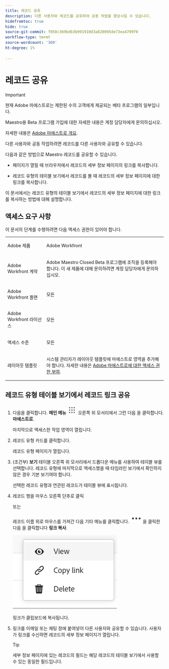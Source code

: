 ```yaml
---
title: 레코드 공유
description: 다른 사용자와 레코드를 공유하여 공동 작업을 향상시킬 수 있습니다.
hidefromtoc: true
hide: true
source-git-commit: f058c369bdb3b991910d3a820895de73ea4709f0
workflow-type: tm+mt
source-wordcount: '369'
ht-degree: 1%

---
```



<!--update the metadata with real information when making this available in TOC and in the left nav-->

# 레코드 공유

>[!IMPORTANT]
>
>현재 Adobe 마에스트로는 제한된 수의 고객에게 제공되는 베타 프로그램의 일부입니다.
>
>Maestro용 Beta 프로그램 가입에 대한 자세한 내용은 계정 담당자에게 문의하십시오.
>
>자세한 내용은 [Adobe 마에스트로 개요](../maestro-overview.md).

다른 사용자와 공동 작업하려면 레코드를 다른 사용자와 공유할 수 있습니다.

다음과 같은 방법으로 Maestro 레코드를 공유할 수 있습니다.

* 페이지가 열릴 때 브라우저에서 레코드의 세부 정보 페이지의 링크를 복사합니다.

* 레코드 유형의 테이블 보기에서 레코드를 볼 때 레코드의 세부 정보 페이지에 대한 링크를 복사합니다.

이 문서에서는 레코드 유형의 테이블 보기에서 레코드의 세부 정보 페이지에 대한 링크를 복사하는 방법에 대해 설명합니다.

<!-- add information about permissions, like:
- in the table below, you must have at least View permissions to the record
- the user you're sharing with must have at least View permissions to the record to view it
- etc - others???-->

## 액세스 요구 사항

이 문서의 단계를 수행하려면 다음 액세스 권한이 있어야 합니다.

<table style="table-layout:auto">
 <col>
 <tbody>
<td>
   <p> Adobe 제품</p> </td>
   <td>
   <p> Adobe Workfront</p> </td>
  </tr>  
 <td role="rowheader"><p>Adobe Workfront 계약</p></td>
   <td>
<p>Adobe Maestro Closed Beta 프로그램에 조직을 등록해야 합니다. 이 새 제품에 대해 문의하려면 계정 담당자에게 문의하십시오. </p>
   </td>
  </tr>
  <tr>
   <td role="rowheader"><p>Adobe Workfront 플랜</p></td>
   <td>
<p>모든</p>
   </td>
  </tr>
  <tr>
   <td role="rowheader"><p>Adobe Workfront 라이선스</p></td>
   <td>
   <p>모든</p> 
  </td>
  </tr>

<tr>
   <td role="rowheader">액세스 수준</td>
   <td> <p>모든</p>  
</td>
  </tr>
<tr>
   <td role="rowheader">레이아웃 템플릿</td>
   <td> <p>시스템 관리자가 레이아웃 템플릿에 마에스트로 영역을 추가해야 합니다. 자세한 내용은 <a href="../access/grant-access.md">Adobe 마에스트로에 대한 액세스 권한 부여</a>. </p>  
</td>
  </tr>
 </tbody>
</table>

<!--Maybe enable this at GA - but Maestro is not supposed to have Access controls in the Workfront Access Level: 
>[!NOTE]
>
>If you don't have access, ask your Workfront administrator if they set additional restrictions in your access level. For information on how a Workfront administrator can change your access level, see [Create or modify custom access levels](../administration-and-setup/add-users/configure-and-grant-access/create-modify-access-levels.md). -->

<!-- Notes to add for the table: for the "Workfront plans" row: the above is only for closed beta; when going to GA - activate the following plans:    
<p>Current plan: Prime and Ultimate</p>
<p>Legacy plan: Enterprise</p>-->

<!-- Notes for the table: for the "Workfront access" row: <p>For more information, see <a href="../../administration-and-setup/add-users/access-levels-and-object-permissions/wf-licenses.md" class="MCXref xref">Adobe Workfront licenses overview</a>.</p>-->

## 레코드 유형 테이블 보기에서 레코드 링크 공유

1. 다음을 클릭합니다. **메인 메뉴** ![](assets/main-menu-workfront.png) 오른쪽 위 모서리에서 <!--or the **Main Menu** ![](assets/main-menu-shell.png) in the upper-left corner, if it is available,--> 그런 다음 을 클릭합니다. **마에스트로**.

   마지막으로 액세스한 작업 영역이 열립니다.
1. 레코드 유형 카드를 클릭합니다.

   레코드 유형 페이지가 열립니다.
1. (조건부) **보기** 테이블 오른쪽 위 모서리에서 드롭다운 메뉴를 사용하여 테이블 뷰를 선택합니다. 레코드 유형에 마지막으로 액세스했을 때 타임라인 보기에서 확인하지 않은 경우 기본 보기여야 합니다.

   선택한 레코드 유형과 연관된 레코드가 테이블 뷰에 표시됩니다.
1. 레코드 행을 마우스 오른쪽 단추로 클릭

   또는

   레코드 이름 위로 마우스를 가져간 다음 기타 메뉴를 클릭합니다. ![](assets/more-menu.png)을 클릭한 다음 을 클릭합니다 **링크 복사**.

   ![](assets/contextual-menu-for-record-row.png)

   링크가 클립보드에 복사됩니다.

1. 링크를 이메일 또는 채팅 창에 붙여넣어 다른 사용자와 공유할 수 있습니다. 사용자가 링크를 수신하면 레코드의 세부 정보 페이지가 열립니다.

   >[!TIP]
   >
   >세부 정보 페이지에 있는 레코드의 필드는 해당 레코드의 테이블 보기에서 사용할 수 있는 동일한 필드입니다.


   <!--add there when it will be available: if they have access to this record-->